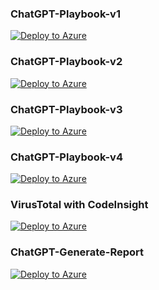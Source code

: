 ### ChatGPT-Playbook-v1  
[![Deploy to Azure](https://aka.ms/deploytoazurebutton)](https://portal.azure.com/#create/Microsoft.Template/uri/https%3A%2F%2Fraw.githubusercontent.com%2FPavel-Hrabec%2FAI-for-CyberSecurity%2Fmain%2FPlaybooks%2FChatGPT-Playbook-v1.json)

### ChatGPT-Playbook-v2  
[![Deploy to Azure](https://aka.ms/deploytoazurebutton)](https://portal.azure.com/#create/Microsoft.Template/uri/https%3A%2F%2Fraw.githubusercontent.com%2FPavel-Hrabec%2FAI-for-CyberSecurity%2Fmain%2FPlaybooks%2FChatGPT-Playbook-v2.json)

### ChatGPT-Playbook-v3  
[![Deploy to Azure](https://aka.ms/deploytoazurebutton)](https://portal.azure.com/#create/Microsoft.Template/uri/https%3A%2F%2Fraw.githubusercontent.com%2FPavel-Hrabec%2FAI-for-CyberSecurity%2Fmain%2FPlaybooks%2FChatGPT-Playbook-v3.json)

### ChatGPT-Playbook-v4  
[![Deploy to Azure](https://aka.ms/deploytoazurebutton)](https://portal.azure.com/#create/Microsoft.Template/uri/https%3A%2F%2Fraw.githubusercontent.com%2FPavel-Hrabec%2FAI-for-CyberSecurity%2Fmain%2FPlaybooks%2FChatGPT-Playbook-v4.json)

### VirusTotal with CodeInsight  
[![Deploy to Azure](https://aka.ms/deploytoazurebutton)](https://portal.azure.com/#create/Microsoft.Template/uri/https%3A%2F%2Fraw.githubusercontent.com%2FPavel-Hrabec%2FAI-for-CyberSecurity%2Fmain%2FPlaybooks%2FVirusTotal-CodeInsight.json)

### ChatGPT-Generate-Report  
[![Deploy to Azure](https://aka.ms/deploytoazurebutton)](https://portal.azure.com/#create/Microsoft.Template/uri/https%3A%2F%2Fraw.githubusercontent.com%2FPavel-Hrabec%2FAI-for-CyberSecurity%2Fmain%2FPlaybooks%2FChatGPT-Generate-Report.json)
